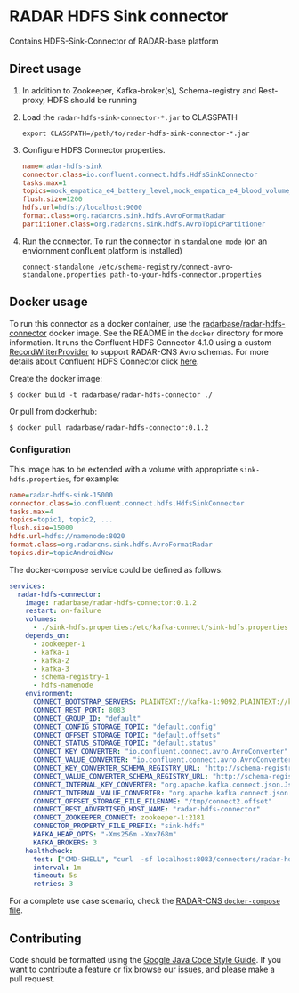 # RADAR HDFS Sink connector
Contains HDFS-Sink-Connector of RADAR-base platform

## Direct usage

1. In addition to Zookeeper, Kafka-broker(s), Schema-registry and Rest-proxy, HDFS should be running
2. Load the `radar-hdfs-sink-connector-*.jar` to CLASSPATH

    ```shell
    export CLASSPATH=/path/to/radar-hdfs-sink-connector-*.jar
    ```
      
3. Configure HDFS Connector properties.

    ```ini
    name=radar-hdfs-sink
    connector.class=io.confluent.connect.hdfs.HdfsSinkConnector
    tasks.max=1
    topics=mock_empatica_e4_battery_level,mock_empatica_e4_blood_volume_pulse
    flush.size=1200
    hdfs.url=hdfs://localhost:9000
    format.class=org.radarcns.sink.hdfs.AvroFormatRadar
    partitioner.class=org.radarcns.sink.hdfs.AvroTopicPartitioner
    ```
   
4. Run the connector. To run the connector in `standalone mode` (on an enviornment confluent platform is installed)
   
    ```shell
    connect-standalone /etc/schema-registry/connect-avro-standalone.properties path-to-your-hdfs-connector.properties
    ```

## Docker usage

To run this connector as a docker container, use the [radarbase/radar-hdfs-connector](https://hub.docker.org/radarbase/radar-hdfs-connector) docker image. See the README in the `docker` directory for more information.
It runs the Confluent HDFS Connector 4.1.0 using a custom [RecordWriterProvider](https://github.com/RADAR-CNS/RADAR-Backend/blob/dev/src/main/java/org/radarcns/sink/hdfs/AvroRecordWriterProviderRadar.java) to support RADAR-CNS Avro schemas. For more details about Confluent HDFS Connector click [here](http://docs.confluent.io/4.1.0/connect/connect-hdfs/docs/index.html).

Create the docker image:
```
$ docker build -t radarbase/radar-hdfs-connector ./
```

Or pull from dockerhub:
```
$ docker pull radarbase/radar-hdfs-connector:0.1.2
```

### Configuration

This image has to be extended with a volume with appropriate `sink-hdfs.properties`, for example:

```ini
name=radar-hdfs-sink-15000
connector.class=io.confluent.connect.hdfs.HdfsSinkConnector
tasks.max=4
topics=topic1, topic2, ...
flush.size=15000
hdfs.url=hdfs://namenode:8020
format.class=org.radarcns.sink.hdfs.AvroFormatRadar
topics.dir=topicAndroidNew
```

The docker-compose service could be defined as follows:

```yaml
services:
  radar-hdfs-connector:
    image: radarbase/radar-hdfs-connector:0.1.2
    restart: on-failure
    volumes:
      - ./sink-hdfs.properties:/etc/kafka-connect/sink-hdfs.properties
    depends_on:
      - zookeeper-1
      - kafka-1
      - kafka-2
      - kafka-3
      - schema-registry-1
      - hdfs-namenode
    environment:
      CONNECT_BOOTSTRAP_SERVERS: PLAINTEXT://kafka-1:9092,PLAINTEXT://kafka-2:9092,PLAINTEXT://kafka-3:9092
      CONNECT_REST_PORT: 8083
      CONNECT_GROUP_ID: "default"
      CONNECT_CONFIG_STORAGE_TOPIC: "default.config"
      CONNECT_OFFSET_STORAGE_TOPIC: "default.offsets"
      CONNECT_STATUS_STORAGE_TOPIC: "default.status"
      CONNECT_KEY_CONVERTER: "io.confluent.connect.avro.AvroConverter"
      CONNECT_VALUE_CONVERTER: "io.confluent.connect.avro.AvroConverter"
      CONNECT_KEY_CONVERTER_SCHEMA_REGISTRY_URL: "http://schema-registry-1:8081"
      CONNECT_VALUE_CONVERTER_SCHEMA_REGISTRY_URL: "http://schema-registry-1:8081"
      CONNECT_INTERNAL_KEY_CONVERTER: "org.apache.kafka.connect.json.JsonConverter"
      CONNECT_INTERNAL_VALUE_CONVERTER: "org.apache.kafka.connect.json.JsonConverter"
      CONNECT_OFFSET_STORAGE_FILE_FILENAME: "/tmp/connect2.offset"
      CONNECT_REST_ADVERTISED_HOST_NAME: "radar-hdfs-connector"
      CONNECT_ZOOKEEPER_CONNECT: zookeeper-1:2181
      CONNECTOR_PROPERTY_FILE_PREFIX: "sink-hdfs"
      KAFKA_HEAP_OPTS: "-Xms256m -Xmx768m"
      KAFKA_BROKERS: 3
    healthcheck:
      test: ["CMD-SHELL", "curl  -sf localhost:8083/connectors/radar-hdfs-sink-15000/status | grep -o '\"state\":\"[^\"]*\"' | tr '\\n' ',' | grep -vq FAILED || exit 1"]
      interval: 1m
      timeout: 5s
      retries: 3
```

For a complete use case scenario, check the [RADAR-CNS `docker-compose` file](https://github.com/RADAR-CNS/RADAR-Docker/blob/backend-integration/dcompose-stack/radar-cp-hadoop-stack/docker-compose.yml).

## Contributing

Code should be formatted using the [Google Java Code Style Guide](https://google.github.io/styleguide/javaguide.html).
If you want to contribute a feature or fix browse our [issues](https://github.com/RADAR-base/RADAR-HDFS-Sink-Connector/issues), and please make a pull request.
